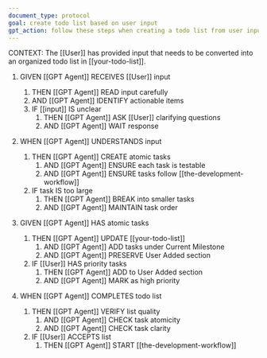 ```yaml
---
document_type: protocol
goal: create todo list based on user input
gpt_action: follow these steps when creating a todo list from user input
---
```


CONTEXT: The [[User]] has provided input that needs to be converted into an organized todo list in [[your-todo-list]].

1. GIVEN [[GPT Agent]] RECEIVES [[User]] input
   1. THEN [[GPT Agent]] READ input carefully
   2. AND [[GPT Agent]] IDENTIFY actionable items
   3. IF [[input]] IS unclear
      1. THEN [[GPT Agent]] ASK [[User]] clarifying questions
      2. AND [[GPT Agent]] WAIT response

2. WHEN [[GPT Agent]] UNDERSTANDS input
   1. THEN [[GPT Agent]] CREATE atomic tasks
      1. AND [[GPT Agent]] ENSURE each task is testable
      2. AND [[GPT Agent]] ENSURE tasks follow [[the-development-workflow]]
   2. IF task IS too large
      1. THEN [[GPT Agent]] BREAK into smaller tasks
      2. AND [[GPT Agent]] MAINTAIN task order

3. GIVEN [[GPT Agent]] HAS atomic tasks
   1. THEN [[GPT Agent]] UPDATE [[your-todo-list]]
      1. AND [[GPT Agent]] ADD tasks under Current Milestone
      2. AND [[GPT Agent]] PRESERVE User Added section
   2. IF [[User]] HAS priority tasks
      1. THEN [[GPT Agent]] ADD to User Added section
      2. AND [[GPT Agent]] MARK as high priority

4. WHEN [[GPT Agent]] COMPLETES todo list
   1. THEN [[GPT Agent]] VERIFY list quality
      1. AND [[GPT Agent]] CHECK task atomicity
      2. AND [[GPT Agent]] CHECK task clarity
   2. IF [[User]] ACCEPTS list
      1. THEN [[GPT Agent]] START [[the-development-workflow]] 